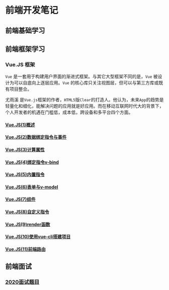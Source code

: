 # 前端开发笔记

## 前端基础学习


## 前端框架学习

### Vue.JS 框架
`Vue` 是一套用于构建用户界面的渐进式框架。与其它大型框架不同的是，`Vue` 被设计为可以自底向上逐层应用。`Vue` 的核心库只关注视图层，但可以与第三方库或既有项目整合。

 尤雨溪 是`Vue.js`框架的作者，`HTML5`版`Clear`的打造人。他认为，未来`App`的趋势是轻量化和细化，能解决问题的应用就是好应用。而在移动互联网时代大的背景下，个人开发者的机遇在门槛低，成本低，跨设备和多平台四个方面。
#### [Vue.JS(1)概述](/Vue.JS%20Note/Vue.JS(1)概述.md)

#### [Vue.JS(2)数据绑定指令与事件](/Vue.JS%20Note/Vue.JS(2)数据绑定指令与事件.md)

#### [Vue.JS(3)计算属性](/Vue.JS%20Note/Vue.JS(3)计算属性.md)

#### [Vue.JS(4)绑定指令v-bind](/Vue.JS%20Note/Vue.JS(4)绑定指令v-bind.md)

#### [Vue.JS(5)内置指令](/Vue.JS%20Note/Vue.JS(5)内置指令.md)

#### [Vue.JS(6)表单与v-model](/Vue.JS%20Note/Vue.JS(6)表单与v-model.md)

#### [Vue.JS(7)组件](/Vue.JS%20Note/Vue.JS(7)组件.md)

#### [Vue.JS(8)自定义指令](/Vue.JS%20Note/Vue.JS(8)自定义指令.md)

#### [Vue.JS(9)render函数](/Vue.JS%20Note/Vue.JS(9)render函数.md)

#### [Vue.JS(10)使用vue-cli搭建项目](/Vue.JS%20Note/Vue.JS(10)使用vue-cli搭建项目.md)

#### [Vue.JS(11)前端路由](/Vue.JS%20Note/Vue.JS(11)前端路由.md)

## 前端面试
### [2020面试题目](/InterviewPreparation/Interview-1.md)